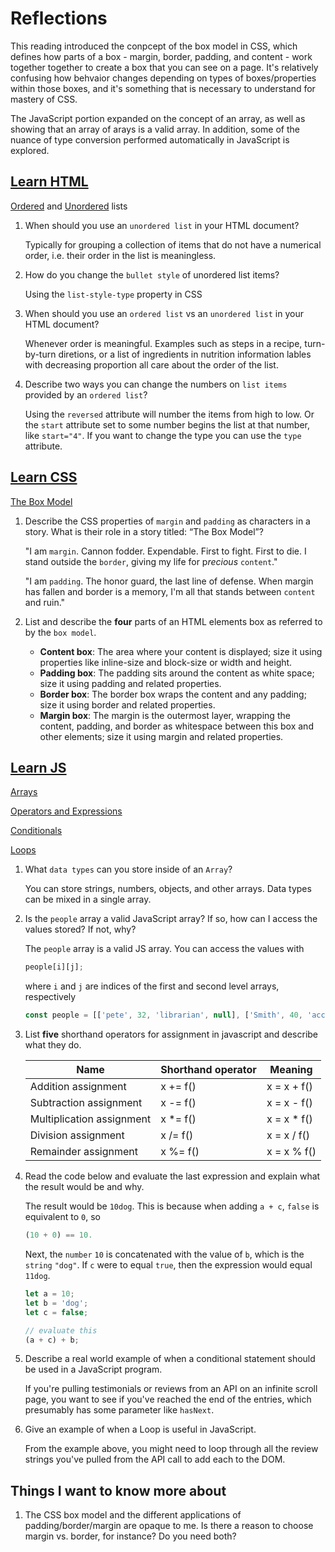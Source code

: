 # Reflections

This reading introduced the conpcept of the box model in CSS, which defines how parts of a box - margin, border, padding, and content - work together together to create a box that you can see on a page. It's relatively confusing how behvaior changes depending on types of boxes/properties within those boxes, and it's something that is necessary to understand for mastery of CSS.

The JavaScript portion expanded on the concept of an array, as well as showing that an array of arays is a valid array. In addition, some of the nuance of type conversion performed automatically in JavaScript is explored.

## [Learn HTML](https://developer.mozilla.org/en-US/docs/Web/HTML)

[Ordered](https://developer.mozilla.org/en-US/docs/Learn/HTML/Introduction_to_HTML) and [Unordered](https://developer.mozilla.org/en-US/docs/Web/HTML/Element/ul) lists

1. When should you use an `unordered list` in your HTML document?

    Typically for grouping a collection of items that do not have a numerical order, i.e. their order in the list is meaningless.

2. How do you change the `bullet style` of unordered list items?

    Using the `list-style-type` property in CSS

3. When should you use an `ordered list` vs an `unordered list` in your HTML document?

    Whenever order is meaningful. Examples such as steps in a recipe, turn-by-turn diretions, or a list of ingredients in nutrition information lables with decreasing proportion all care about the order of the list.

4. Describe two ways you can change the numbers on `list items` provided by an `ordered list`?

    Using the `reversed` attribute will number the items from high to low. Or the `start` attribute set to some number begins the list at that number, like `start="4"`. If you want to change the type you can use the `type` attribute.

## [Learn CSS](https://developer.mozilla.org/en-US/docs/Learn/CSS)

[The Box Model](https://developer.mozilla.org/en-US/docs/Learn/CSS/Building_blocks/The_box_model)

1. Describe the CSS properties of `margin` and `padding` as characters in a story. What is their role in a story titled: “The Box Model”?

    "I am `margin`. Cannon fodder. Expendable. First to fight. First to die. I stand outside the `border`, giving my life for p*recious* `content`."

    "I am `padding`. The honor guard, the last line of defense. When margin has fallen and border is a memory, I'm all that stands between `content` and ruin."

2. List and describe the **four** parts of an HTML elements box as referred to by the `box model`.

    - **Content box**: The area where your content is displayed; size it using properties like inline-size and block-size or width and height.
    - **Padding box**: The padding sits around the content as white space; size it using padding and related properties.
    - **Border box**: The border box wraps the content and any padding; size it using border and related properties.
    - **Margin box**: The margin is the outermost layer, wrapping the content, padding, and border as whitespace between this box and other elements; size it using margin and related properties.

## [Learn JS](https://developer.mozilla.org/en-US/docs/Learn/JavaScript)

[Arrays](https://developer.mozilla.org/en-US/docs/Learn/JavaScript/First_steps/Arrays)

[Operators and Expressions](https://developer.mozilla.org/en-US/docs/Web/JavaScript/Guide/Expressions_and_Operators)

[Conditionals](https://developer.mozilla.org/en-US/docs/Learn/JavaScript/Building_blocks/conditionals)

[Loops](https://developer.mozilla.org/en-US/docs/Learn/JavaScript/Building_blocks/Looping_code)

1. What `data types` can you store inside of an `Array`?

    You can store strings, numbers, objects, and other arrays. Data types can be mixed in a single array.

2. Is the `people` array a valid JavaScript array? If so, how can I access the values stored? If not, why?

    The `people` array is a valid JS array. You can access the values with

    ```JavaScript
    people[i][j];
    ```

    where `i` and `j` are indices of the first and second level arrays, respectively

    ```Javascript
    const people = [['pete', 32, 'librarian', null], ['Smith', 40, 'accountant', 'fishing:hiking:rock_climbing'], ['bill', null, 'artist', null]];
    ```

3. List **five** shorthand operators for assignment in javascript and describe what they do.

    | Name                      | Shorthand operator | Meaning     |
    |---------------------------|--------------------|-------------|
    | Addition assignment       | x += f()           | x = x + f() |
    | Subtraction assignment    | x -= f()           | x = x - f() |
    | Multiplication assignment | x *= f()           | x = x * f() |
    | Division assignment       | x /= f()           | x = x / f() |
    | Remainder assignment      | x %= f()           | x = x % f() |

4. Read the code below and evaluate the last expression and explain what the result would be and why.

    The result would be `10dog`. This is because when adding `a + c`, `false` is equivalent to `0`, so

    ```javascript
    (10 + 0) == 10.
    ```

    Next, the `number` `10` is concatenated with the value of `b`, which is the `string` `"dog"`. If `c` were to equal `true`, then the expression would equal `11dog`.

    ```javascript
    let a = 10;
    let b = 'dog';
    let c = false;

    // evaluate this
    (a + c) + b;
    ```

5. Describe a real world example of when a conditional statement should be used in a JavaScript program.

    If you're pulling testimonials or reviews from an API on an infinite scroll page, you want to see if you've reached the end of the entries, which presumably has some parameter like `hasNext`.

6. Give an example of when a Loop is useful in JavaScript.

    From the example above, you might need to loop through all the review strings you've pulled from the API call to add each to the DOM.

## Things I want to know more about

1. The CSS box model and the different applications of padding/border/margin are opaque to me. Is there a reason to choose margin vs. border, for instance? Do you need both?
